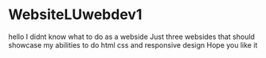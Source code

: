 # WebsiteLUwebdev1
hello 
I didnt know what to do as a webside 
Just three websides that should showcase my abilities to do html css and responsive design
Hope you like it